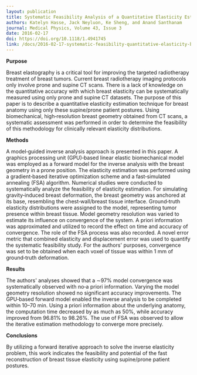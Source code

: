 ```yaml
---
layout: publication
title: Systematic Feasibility Analysis of a Quantitative Elasticity Estimation for Breast Anatomy Using Supine/Prone Postures
authors: Katelyn Hasse, Jack Neyluon, Ke Sheng, and Anand Santhanam
journal: Medical Physics, Volume 43, Issue 3
date: 2016-02-17
doi: https://doi.org/10.1118/1.4941745
link: /docs/2016-02-17-systematic-feasibility-quantitative-elasticity-breast-anatomy-supine-prone-posture.pdf
---
```

**Purpose**

Breast elastography is a critical tool for improving the targeted radiotherapy treatment of breast tumors. Current breast radiotherapy imaging protocols only involve prone and supine CT scans. There is a lack of knowledge on the quantitative accuracy with which breast elasticity can be systematically measured using only prone and supine CT datasets. The purpose of this paper is to describe a quantitative elasticity estimation technique for breast anatomy using only these supine/prone patient postures. Using biomechanical, high‐resolution breast geometry obtained from CT scans, a systematic assessment was performed in order to determine the feasibility of this methodology for clinically relevant elasticity distributions.

**Methods**

A model‐guided inverse analysis approach is presented in this paper. A graphics processing unit (GPU)‐based linear elastic biomechanical model was employed as a forward model for the inverse analysis with the breast geometry in a prone position. The elasticity estimation was performed using a gradient‐based iterative optimization scheme and a fast‐simulated annealing (FSA) algorithm. Numerical studies were conducted to systematically analyze the feasibility of elasticity estimation. For simulating gravity‐induced breast deformation, the breast geometry was anchored at its base, resembling the chest‐wall/breast tissue interface. Ground‐truth elasticity distributions were assigned to the model, representing tumor presence within breast tissue. Model geometry resolution was varied to estimate its influence on convergence of the system. A priori information was approximated and utilized to record the effect on time and accuracy of convergence. The role of the FSA process was also recorded. A novel error metric that combined elasticity and displacement error was used to quantify the systematic feasibility study. For the authors' purposes, convergence was set to be obtained when each voxel of tissue was within 1 mm of ground‐truth deformation. 

**Results**

The authors' analyses showed that a ∼97% model convergence was systematically observed with no‐a priori information. Varying the model geometry resolution showed no significant accuracy improvements. The GPU‐based forward model enabled the inverse analysis to be completed within 10–70 min. Using a priori information about the underlying anatomy, the computation time decreased by as much as 50%, while accuracy improved from 96.81% to 98.26%. The use of FSA was observed to allow the iterative estimation methodology to converge more precisely. 

**Conclusions**

By utilizing a forward iterative approach to solve the inverse elasticity problem, this work indicates the feasibility and potential of the fast reconstruction of breast tissue elasticity using supine/prone patient postures.

